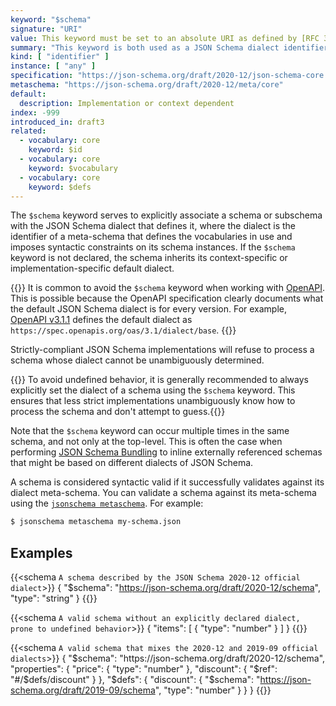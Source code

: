 ```yaml
---
keyword: "$schema"
signature: "URI"
value: This keyword must be set to an absolute URI as defined by [RFC 3986](https://www.rfc-editor.org/info/rfc3986)
summary: "This keyword is both used as a JSON Schema dialect identifier and as a reference to a JSON Schema which describes the set of valid schemas written for this particular dialect."
kind: [ "identifier" ]
instance: [ "any" ]
specification: "https://json-schema.org/draft/2020-12/json-schema-core.html#section-8.1.1"
metaschema: "https://json-schema.org/draft/2020-12/meta/core"
default:
  description: Implementation or context dependent
index: -999
introduced_in: draft3
related:
  - vocabulary: core
    keyword: $id
  - vocabulary: core
    keyword: $vocabulary
  - vocabulary: core
    keyword: $defs
---
```


The `$schema` keyword serves to explicitly associate a schema or subschema with
the JSON Schema dialect that defines it, where the dialect is the identifier of
a meta-schema that defines the vocabularies in use and imposes syntactic
constraints on its schema instances. If the `$schema` keyword is not declared,
the schema inherits its context-specific or implementation-specific default
dialect.

{{<learning-more>}} It is common to avoid the `$schema` keyword when working
with [OpenAPI](https://www.openapis.org). This is possible because the OpenAPI
specification clearly documents what the default JSON Schema dialect is for
every version. For example, [OpenAPI
v3.1.1](https://spec.openapis.org/oas/latest.html#json-schema-keywords) defines
the default dialect as `https://spec.openapis.org/oas/3.1/dialect/base`.
{{</learning-more>}}

Strictly-compliant JSON Schema implementations will refuse to process a schema
whose dialect cannot be unambiguously determined.

{{<best-practice>}} To avoid undefined behavior, it is generally recommended to
always explicitly set the dialect of a schema using the `$schema` keyword. This
ensures that less strict implementations unambiguously know how to process the
schema and don't attempt to guess.{{</best-practice>}}

Note that the `$schema` keyword can occur multiple times in the same schema,
and not only at the top-level. This is often the case when performing [JSON
Schema
Bundling](https://github.com/sourcemeta/jsonschema/blob/main/docs/bundle.markdown)
to inline externally referenced schemas that might be based on different
dialects of JSON Schema.

A schema is considered syntactic valid if it successfully validates against its
dialect meta-schema. You can validate a schema against its meta-schema using
the [`jsonschema
metaschema`](https://github.com/sourcemeta/jsonschema/blob/main/docs/metaschema.markdown).
For example:

```sh
$ jsonschema metaschema my-schema.json
```

## Examples

{{<schema `A schema described by the JSON Schema 2020-12 official dialect`>}}
{
  "$schema": "https://json-schema.org/draft/2020-12/schema",
  "type": "string"
}
{{</schema>}}

{{<schema `A valid schema without an explicitly declared dialect, prone to undefined behavior`>}}
{
  "items": [ { "type": "number" } ]
}
{{</schema>}}

{{<schema `A valid schema that mixes the 2020-12 and 2019-09 official dialects`>}}
{
  "$schema": "https://json-schema.org/draft/2020-12/schema",
  "properties": {
    "price": { "type": "number" },
    "discount": {
      "$ref": "#/$defs/discount"
    }
  },
  "$defs": {
    "discount": {
      "$schema": "https://json-schema.org/draft/2019-09/schema",
      "type": "number"
    }
  }
}
{{</schema>}}
